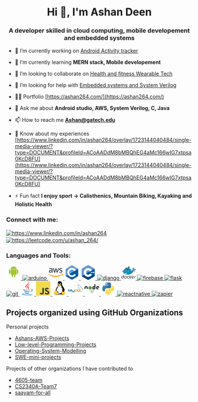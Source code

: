 <h1 align="center">Hi 👋, I'm Ashan Deen</h1>
<h3 align="center">A developer skilled in cloud computing, mobile developement and embedded systems</h3>



- 🔭 I’m currently working on [Android Activity tracker](https://github.com/Ashan-264/Activity-Tracker)

- 🌱 I’m currently learning **MERN stack, Mobile developement**

- 👯 I’m looking to collaborate on [Health and fitness Wearable Tech](https://www.linkedin.com/posts/ashan264_my-paper-non-published-on-the-fitness-tracking-activity-7217335154225090561-YLhH?utm_source=share&utm_medium=member_desktop)

- 🤝 I’m looking for help with [Embedded systems and System Verilog](https://github.com/Operating-System-Modelling)

- 👨‍💻 Portfolio [https://ashan264.com/](https://ashan264.com/)

- 💬 Ask me about **Android studio, AWS, System Verilog, C, Java**

- 📫 How to reach me **Ashan@gatech.edu**

- 📄 Know about my experiences [https://www.linkedin.com/in/ashan264/overlay/1723144040484/single-media-viewer/?type=DOCUMENT&profileId=ACoAADdM8bMBQhEG4aMc166wIG7xtpsa0KcD8FU](https://www.linkedin.com/in/ashan264/overlay/1723144040484/single-media-viewer/?type=DOCUMENT&profileId=ACoAADdM8bMBQhEG4aMc166wIG7xtpsa0KcD8FU)

- ⚡ Fun fact **I enjoy sport -> Calisthenics, Mountain Biking, Kayaking and Holistic Health**

<h3 align="left">Connect with me:</h3>
<p align="left">
<a href="https://linkedin.com/in/https://www.linkedin.com/in/ashan264" target="blank"><img align="center" src="https://raw.githubusercontent.com/rahuldkjain/github-profile-readme-generator/master/src/images/icons/Social/linked-in-alt.svg" alt="https://www.linkedin.com/in/ashan264" height="30" width="40" /></a>
<a href="https://www.leetcode.com/https://leetcode.com/u/ashan_264/" target="blank"><img align="center" src="https://raw.githubusercontent.com/rahuldkjain/github-profile-readme-generator/master/src/images/icons/Social/leet-code.svg" alt="https://leetcode.com/u/ashan_264/" height="30" width="40" /></a>
</p>

<h3 align="left">Languages and Tools:</h3>
<p align="left"> <a href="https://developer.android.com" target="_blank" rel="noreferrer"> <img src="https://raw.githubusercontent.com/devicons/devicon/master/icons/android/android-original-wordmark.svg" alt="android" width="40" height="40"/> </a> <a href="https://www.arduino.cc/" target="_blank" rel="noreferrer"> <img src="https://cdn.worldvectorlogo.com/logos/arduino-1.svg" alt="arduino" width="40" height="40"/> </a> <a href="https://aws.amazon.com" target="_blank" rel="noreferrer"> <img src="https://raw.githubusercontent.com/devicons/devicon/master/icons/amazonwebservices/amazonwebservices-original-wordmark.svg" alt="aws" width="40" height="40"/> </a> <a href="https://www.cprogramming.com/" target="_blank" rel="noreferrer"> <img src="https://raw.githubusercontent.com/devicons/devicon/master/icons/c/c-original.svg" alt="c" width="40" height="40"/> </a> <a href="https://www.w3schools.com/cpp/" target="_blank" rel="noreferrer"> <img src="https://raw.githubusercontent.com/devicons/devicon/master/icons/cplusplus/cplusplus-original.svg" alt="cplusplus" width="40" height="40"/> </a> <a href="https://www.djangoproject.com/" target="_blank" rel="noreferrer"> <img src="https://cdn.worldvectorlogo.com/logos/django.svg" alt="django" width="40" height="40"/> </a> <a href="https://www.docker.com/" target="_blank" rel="noreferrer"> <img src="https://raw.githubusercontent.com/devicons/devicon/master/icons/docker/docker-original-wordmark.svg" alt="docker" width="40" height="40"/> </a> <a href="https://firebase.google.com/" target="_blank" rel="noreferrer"> <img src="https://www.vectorlogo.zone/logos/firebase/firebase-icon.svg" alt="firebase" width="40" height="40"/> </a> <a href="https://flask.palletsprojects.com/" target="_blank" rel="noreferrer"> <img src="https://www.vectorlogo.zone/logos/pocoo_flask/pocoo_flask-icon.svg" alt="flask" width="40" height="40"/> </a> <a href="https://git-scm.com/" target="_blank" rel="noreferrer"> <img src="https://www.vectorlogo.zone/logos/git-scm/git-scm-icon.svg" alt="git" width="40" height="40"/> </a> <a href="https://www.java.com" target="_blank" rel="noreferrer"> <img src="https://raw.githubusercontent.com/devicons/devicon/master/icons/java/java-original.svg" alt="java" width="40" height="40"/> </a> <a href="https://developer.mozilla.org/en-US/docs/Web/JavaScript" target="_blank" rel="noreferrer"> <img src="https://raw.githubusercontent.com/devicons/devicon/master/icons/javascript/javascript-original.svg" alt="javascript" width="40" height="40"/> </a> <a href="https://www.linux.org/" target="_blank" rel="noreferrer"> <img src="https://raw.githubusercontent.com/devicons/devicon/master/icons/linux/linux-original.svg" alt="linux" width="40" height="40"/> </a> <a href="https://www.mysql.com/" target="_blank" rel="noreferrer"> <img src="https://raw.githubusercontent.com/devicons/devicon/master/icons/mysql/mysql-original-wordmark.svg" alt="mysql" width="40" height="40"/> </a> <a href="https://nodejs.org" target="_blank" rel="noreferrer"> <img src="https://raw.githubusercontent.com/devicons/devicon/master/icons/nodejs/nodejs-original-wordmark.svg" alt="nodejs" width="40" height="40"/> </a> <a href="https://www.python.org" target="_blank" rel="noreferrer"> <img src="https://raw.githubusercontent.com/devicons/devicon/master/icons/python/python-original.svg" alt="python" width="40" height="40"/> </a> <a href="https://reactnative.dev/" target="_blank" rel="noreferrer"> <img src="https://reactnative.dev/img/header_logo.svg" alt="reactnative" width="40" height="40"/> </a> <a href="https://zapier.com" target="_blank" rel="noreferrer"> <img src="https://www.vectorlogo.zone/logos/zapier/zapier-icon.svg" alt="zapier" width="40" height="40"/> </a> </p>


## Projects organized using GitHub Organizations

Personal projects 
- [Ashans-AWS-Projects ](https://github.com/Ashans-AWS-Projects)
- [Low-level-Programming-Projects](https://github.com/Low-level-Programming-Projects)
- [ Operating-System-Modelling](https://github.com/Operating-System-Modelling)
- [SWE-mini-projects](https://github.com/SWE-mini-projects)
  

Projects of other organizations I have contributed to
- [4605-team](https://github.com/4605-team)
- [CS2340A-Team7](https://github.com/CS2340A-Team7)
- [saayam-for-all](https://github.com/saayam-for-all)


<!-- <p>&nbsp;<img align="center" src="https://github-readme-stats.vercel.app/api?username=ashan-264&show_icons=true&locale=en" alt="ashan-264" /></p> -->

<!--<p><img align="center" src="https://github-readme-streak-stats.herokuapp.com/?user=ashan-264&" alt="ashan-264" /></p> -->

<!-- <p align="left"> <img src="https://komarev.com/ghpvc/?username=ashan-264&label=Profile%20views&color=0e75b6&style=flat" alt="ashan-264" /> </p> -->

